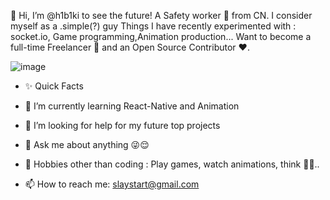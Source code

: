 👋 Hi, I’m @h1b1ki
to see the future!
A Safety worker 🚀 from CN. I consider myself as a .simple(?) guy
Things I have recently experimented with : socket.io, Game programming,Animation production...
Want to become a full-time Freelancer 💸 and an Open Source Contributor ❤️.

![image](https://user-images.githubusercontent.com/65580366/124146804-b4fd3080-dac0-11eb-9333-5a5f108ed10d.png)

- ✨ Quick Facts                                                                       
- 🌱 I’m currently learning React-Native and Animation                               
- 🤔 I’m looking for help for my future top projects 

- 💬 Ask me about anything 😜😌

- 🎿 Hobbies other than coding : Play games, watch animations, think 🤔🤖..

- 📫 How to reach me: slaystart@gmail.com
<!---
hibiki-sama/hibiki-sama is a ✨ special ✨ repository because its `README.md` (this file) appears on your GitHub profile.
You can click the Preview link to take a look at your changes.
--->
